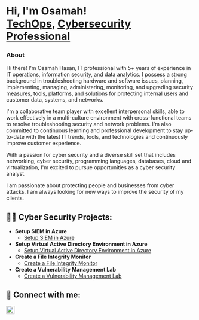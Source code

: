 <h1>Hi, I'm Osamah! <br/><a href="https://github.com/MrOsamaHasan">TechOps</a>, <a href="https://www.linkedin.com/in/osamah-hasan/">Cybersecurity Professional</a></h1>

<section id="about me">
      <h3>About</h3>
      <p>Hi there! I'm Osamah Hasan, IT professional with 5+ years of experience in IT operations, information security, and data analytics. I possess a strong background in troubleshooting hardware and software issues, planning, implementing, managing, administering, monitoring, and upgrading security measures, tools, platforms, and solutions for protecting internal users and customer data, systems, and networks.

I'm a collaborative team player with excellent interpersonal skills, able to work effectively in a multi-culture environment with cross-functional teams to resolve troubleshooting security and network problems. I'm also committed to continuous learning and professional development to stay up-to-date with the latest IT trends, tools, and technologies and continuously improve customer experience.

With a passion for cyber security and a diverse skill set that includes networking, cyber security, programming languages, databases, cloud and virtualization, I'm excited to pursue opportunities as a cyber security analyst.
  
I am passionate about protecting people and businesses from cyber attacks. I am always looking for new ways to improve the security of my clients.</p>
    </section>


<h2>👨‍💻 Cyber Security Projects:</h2>

- <b>Setup SIEM in Azure </b>
  - [Setup SIEM in Azure](https:)
- <b>Setup Virtual Active Directory Environment in Azure </b>
  - [Setup Virtual Active Directory Environment in Azure](https:)
- <b>Create a File Integrity Monitor </b>
  - [Create a File Integrity Monitor](https:)
- <b>Create a Vulnerability Management Lab </b>
  - [Create a Vulnerability Management Lab](https:)

<h2> 🤳 Connect with me:</h2>

[<img align="left" alt="Osamah Hasan | LinkedIn" width="22px" src="https://cdn.jsdelivr.net/npm/simple-icons@v3/icons/linkedin.svg" />][linkedin]

[linkedin]: https://www.linkedin.com/in/osamah-hasan/

<!--
**joshmadakor1/joshmadakor1** is a ✨ _special_ ✨ repository because its `README.md` (this file) appears on your GitHub profile.

Here are some ideas to get you started:

- 🔭 I’m currently working on ...
- 🌱 I’m currently learning ...
- 👯 I’m looking to collaborate on ...
- 🤔 I’m looking for help with ...
- 💬 Ask me about ...
- 📫 How to reach me: ...
- 😄 Pronouns: ...
- ⚡ Fun fact: ...
-->

